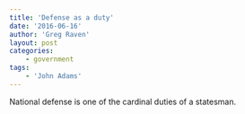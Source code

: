 ```yaml
---
title: 'Defense as a duty'
date: '2016-06-16'
author: 'Greg Raven'
layout: post
categories:
    - government
tags:
    - 'John Adams'
---
```


National defense is one of the cardinal duties of a statesman.